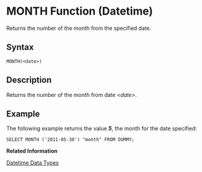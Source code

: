 <!-- loio20e544ea75191014b8209a9fc217ce0e -->

# MONTH Function \(Datetime\)

Returns the number of the month from the specified date.



<a name="loio20e544ea75191014b8209a9fc217ce0e__sql_function_month_1sql_function_month_syntax"/>

## Syntax

```
MONTH(<date>)
```



<a name="loio20e544ea75191014b8209a9fc217ce0e__sql_function_month_1sql_function_month_description"/>

## Description

Returns the number of the month from date *<date\>*.



<a name="loio20e544ea75191014b8209a9fc217ce0e__sql_function_month_1sql_function_month_examples"/>

## Example

The following example returns the value ***5***, the month for the date specified:

```
SELECT MONTH ('2011-05-30') "month" FROM DUMMY;
```

**Related Information**  


[Datetime Data Types](../datetime-data-types-3f81ccc.md "Datetime data types are used to store date and time information.")

